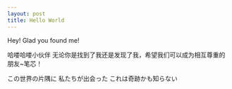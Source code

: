 ```yaml
---
layout: post
title: Hello World
---
```

Hey! Glad you found me!

哈喽哈喽小伙伴
无论你是找到了我还是发现了我，希望我们可以成为相互尊重的朋友~笔芯！

この世界の片隅に 私たちが出会った これは奇跡かも知らない
